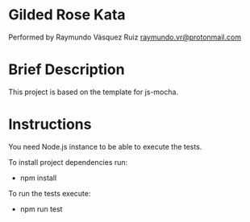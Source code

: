 # Gilded Rose Kata
Performed by Raymundo Vásquez Ruiz
<raymundo.vr@protonmail.com>

Brief Description
=
This project is based on the template for js-mocha.

Instructions
=
You need Node.js instance to be able to execute the tests.

To install project dependencies run:

* npm install

To run the tests execute:

* npm run test

